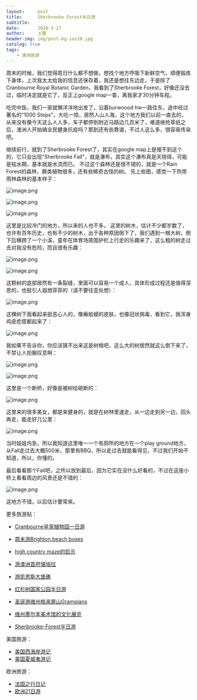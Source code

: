 ```yaml
---
layout:     post
title:      Sherbrooke Forest半日游
subtitle:   
date:       2020-3-17
author:     土猪
header-img: img/post-bg-ios10.jpg
catalog: true
tags:
    - 澳洲旅游
---
```


周末的时候，我们觉得周日什么都不想做，想找个地方呼吸下新鲜空气，顺便锻炼下身体，上次我太太给我的信息还保存着，我还是想往东边走，于是除了Cranbourne Royal Botanic Garden，我看到了Sherbrooke Forest，好像还没去过，临时决定就是它了，反正上google map一查，离我家才30分钟车程。 




吃完中饭，我们一家就懒洋洋地出发了，沿着burwoood hw一路往东，途中经过著名的“1000 Steps”，大吃一惊，居然人山人海，这个地方我们以前一直去的，从来没有像今天这么人人多，车子都停到附近马路边几百米了，难道继抢草纸之后，澳洲人开始搞全民健身抗疫吗？那到还有些靠谱，不过人这么多，很容易传染吧。 




继续前行，就到了Sherbrooke Forest了，其实在google map上是搜不到这个的，它只会出现“Sherbrooke Fall"，就是瀑布，其实这个瀑布真是天晓得，可能是枯水期，基本就是水流而已。 不过这个森林还是很不错的，就是一个Rain Forest的森林，蕨类植物很多，还有些稀奇古怪的树。 先上些图，感觉一下热带雨林森林的基本样子：



![image.png](https://cdn.steemitimages.com/DQmexQeXpDnrrnszuUGgBtPmt9pcZ3zvncgZ8frbbZ97rit/image.png)


![image.png](https://cdn.steemitimages.com/DQmYrDiqnSQNGp2U1KzCTwcgp5GVYW3obt9dCDDaGMGvTUH/image.png)


![image.png](https://cdn.steemitimages.com/DQmUzpZA3QGbYofpF1DMyTDRm7jhX6HkLHBeRSTYmWGHn38/image.png)



这里是比较冷门的地方，所以来的人也不多。 这里的树木，估计不少都岁数了，也许有百年历史，也有不少的树木，出于各种原因倒下了，我们遇到一根大树，倒下后横跨了一个小溪，童年在体育场周围护栏上行走的乐趣来了，这么粗的树走过去对我没有危险，而且很有乐趣：


![image.png](https://cdn.steemitimages.com/DQma57cDKdpfFfaBLsocJ1yNQgYWMp5yWPB7DoNXztRc42g/image.png)

![image.png](https://cdn.steemitimages.com/DQmQ15VUSnjNidJPM7RicTzzHHdabp7e3Sg6m5UPaeuve9M/image.png)


这颗树的底部居然有一条裂缝，里面可以容易一个成人，具体形成过程还是值得深思的，也挺引人遐想菲菲的（请不要往歪处想）：

![image.png](https://cdn.steemitimages.com/DQmcaAPoUYVBojPQVi7BiYgwEWb1C9Rk4op9QUf6o1RGgM8/image.png)


这棵树下面看起来挺恶心人的，像癞蛤蟆的皮肤，也像冠状病毒，看到它，我浑身鸡皮疙瘩都起来了：

![image.png](https://cdn.steemitimages.com/DQmfPWCvMbNSaxxK2RX3i4uXm5QiLdFCYtQ2J5n9VYghXFe/image.png)



我如果不告诉你，你应该猜不出来这是树根吧，这么大的树居然就这么倒下来了，不禁让人扼腕叹息啊：

![image.png](https://cdn.steemitimages.com/DQmVcbuzXDaPT1X7ahFrbfNf8B1E3XKwyGCDQkumQkhc4HX/image.png)

![image.png](https://cdn.steemitimages.com/DQmP3jNrKwGDXcpn9iHTsztgtAM2zWuiA54ow9bPScs5oFV/image.png)


这里是一个断桥，好像是被树给砸断的：


![image.png](https://cdn.steemitimages.com/DQmdxW9uv9XKsznRpNj6rDBu7RHhF2rhBdM2Acm2Urn4H8Q/image.png)


这里来的很多美女，都是来健身的，就是在树林里速走，从一边走到另一边，回头再走，能走好几公里：

![image.png](https://cdn.steemitimages.com/DQmd4Ee51kWABsgNKVvJ5aPEEmvCVfPf5UQ4td4UVquyGBR/image.png)



当时娃娃内急，所以我知道这里唯一一个有厕所的地方在一个play ground地方，从Fall走过去大概500米，那里有BBQ，所以走过去就能看得见，不过我们开始不知道，所以，你懂的。


最后看看那个Fall吧，之所以放到最后，因为它实在没什么好看的，不过在这座小桥上看看周边的风景还是不错的：


![image.png](https://cdn.steemitimages.com/DQmRNzvso5AtLSTGo4XysygEqq1utWfNAme1YUHbKh5kNPu/image.png)



这地方不错，以后估计要常来。 


更多旅游贴：

- [Cranbourne皇家植物园一日游](http://livinginau.life/2020/03/12/Cranbourne%E7%9A%87%E5%AE%B6%E6%A4%8D%E7%89%A9%E5%9B%AD%E4%B8%80%E6%97%A5%E6%B8%B8/)

- [周末游Brighton beach boxes](http://livinginau.life/2018/10/11/%E5%91%A8%E6%9C%AB%E6%B8%B8Brighton-beach-boxes/)
- 
  [high country maze的启示](http://livinginau.life/2018/02/16/high-country-maze%E7%9A%84%E5%90%AF%E7%A4%BA/)

- 
  [游澳洲首府堪培拉](http://livinginau.life/2018/01/16/%E6%B8%B8%E6%BE%B3%E6%B4%B2%E9%A6%96%E5%BA%9C%E5%A0%AA%E5%9F%B9%E6%8B%89/)

- [游凯恩斯大堡礁](http://livinginau.life/2018/01/10/%E6%B8%B8%E5%87%AF%E6%81%A9%E6%96%AF%E5%A4%A7%E5%A0%A1%E7%A4%81/)

- [红杉树国家公园半日游](http://livinginau.life/2020/02/23/%E7%BA%A2%E6%9D%89%E6%A0%91%E5%9B%BD%E5%AE%B6%E5%85%AC%E5%9B%AD%E5%8D%8A%E6%97%A5%E6%B8%B8/)

- [圣诞游维州格来屏山Grampians](http://livinginau.life/2018/12/24/%E5%9C%A3%E8%AF%9E%E6%97%85%E6%B8%B8-%E6%BE%B3%E5%A4%A7%E5%88%A9%E4%BA%9A%E7%BB%B4%E5%B7%9EGrampians/)

- [维州墨尔本美术馆的文化展览](http://livinginau.life/2020/03/20/Follow-me-to-the-exhibition-in-National-Gallery-of-Victoria/)

- [Sherbrooke-Forest半日游](http://livinginau.life/2020/03/17/Sherbrooke-Forest%E5%8D%8A%E6%97%A5%E6%B8%B8/)


美国旅游：

- [美国西海岸游记](http://livinginau.life/2017/10/11/%E7%BE%8E%E5%9B%BD%E8%A5%BF%E6%B5%B7%E5%B2%B8%E6%B8%B8%E8%AE%B0/)
- [美国夏威夷游记](http://livinginau.life/2020/01/31/%E7%BE%8E%E5%9B%BD%E5%A4%8F%E5%A8%81%E5%A4%B7%E6%B8%B8%E8%AE%B0/)


欧洲旅游：

- [法国之行日记](http://livinginau.life/2005/04/23/%E6%B3%95%E5%9B%BD%E4%B9%8B%E6%B8%B8/)
- [欧洲21日游](http://livinginau.life/2019/02/22/%E6%AC%A7%E6%B4%B221%E6%97%A5%E6%B8%B8%E5%87%86%E5%A4%87%E7%AF%87/)



